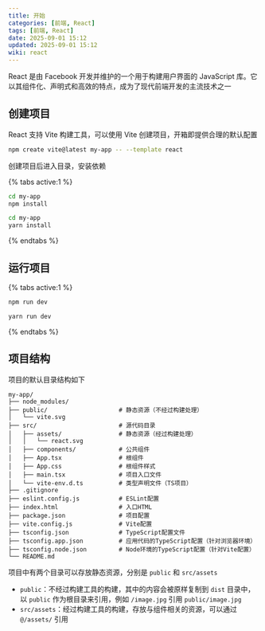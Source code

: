 ```yaml
---
title: 开始
categories: [前端, React]
tags: [前端, React]
date: 2025-09-01 15:12
updated: 2025-09-01 15:12
wiki: react
---
```


React 是由 Facebook 开发并维护的一个用于构建用户界面的 JavaScript 库。它以其组件化、声明式和高效的特点，成为了现代前端开发的主流技术之一

## 创建项目

React 支持 Vite 构建工具，可以使用 Vite 创建项目，开箱即提供合理的默认配置

```bash
npm create vite@latest my-app -- --template react
```

创建项目后进入目录，安装依赖

{% tabs active:1 %}

<!-- tab npm -->

```bash
cd my-app
npm install
```

<!-- tab yarn -->

```bash
cd my-app
yarn install
```

{% endtabs %}

## 运行项目

{% tabs active:1 %}

<!-- tab npm -->

```bash
npm run dev
```

<!-- tab yarn -->

```bash
yarn run dev
```

{% endtabs %}

## 项目结构

项目的默认目录结构如下

```
my-app/
├── node_modules/
├── public/                    # 静态资源（不经过构建处理）
│   └── vite.svg
├── src/                       # 源代码目录
│   ├── assets/                # 静态资源（经过构建处理）
│   │   └── react.svg
│   ├── components/            # 公共组件
│   ├── App.tsx                # 根组件
│   ├── App.css                # 根组件样式
│   ├── main.tsx               # 项目入口文件
│   └── vite-env.d.ts          # 类型声明文件（TS项目）
├── .gitignore
├── eslint.config.js           # ESLint配置
├── index.html                 # 入口HTML
├── package.json               # 项目配置
├── vite.config.js             # Vite配置
├── tsconfig.json              # TypeScript配置文件
├── tsconfig.app.json          # 应用代码的TypeScript配置（针对浏览器环境）
├── tsconfig.node.json         # Node环境的TypeScript配置（针对Vite配置）
└── README.md
```

项目中有两个目录可以存放静态资源，分别是 `public` 和 `src/assets`

- `public`：不经过构建工具的构建，其中的内容会被原样复制到 `dist` 目录中，以 `public` 作为根目录来引用，例如 `/image.jpg` 引用 `public/image.jpg`
- `src/assets`：经过构建工具的构建，存放与组件相关的资源，可以通过 `@/assets/` 引用
